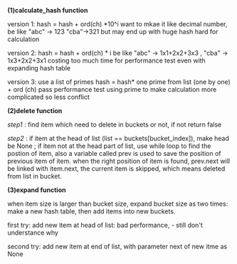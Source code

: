 **(1)calculate_hash function**

version 1: hash = hash + ord(ch) *10^i
want to mkae it like decimal number, be like "abc" -> 123 "cba"->321
but may end up with huge hash hard for calculation

version 2: hash = hash + ord(ch) * i
be like "abc" -> 1x1+2x2+3x3 , "cba" -> 1x3+2x2+3x1 
costing too much time for performance test even with expanding hash table

version 3: use a list of primes
hash = hash* one prime from list (one by one) + ord (ch)
pass performance test 
using prime to make calculation more complicated so less conflict 

**(2)delete function**

 *step1* : find item which need to delete in buckets or not, if not return false

 *step2* : if item at the head of list (list == buckets[bucket_index]), make head be None ; if item not at the head part of list, use while loop to find the postion of item, also a variable called prev is used to save the position of previous item of item. when the right position of item is found, prev.next will be linked with item.next, the  current item is skipped, which means deleted from list in bucket.

 **(3)expand function**

 when item size is larger than bucket size, expand bucket size as two times: make a new hash table, then add items into new buckets.

 first try: add new item at head of list: bad performance, - still don't understance why

 second try: add new item at end of list, with parameter next of new itme as None  






